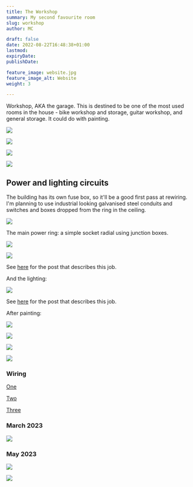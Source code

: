 ```yaml
---
title: The Workshop
summary: My second favourite room
slug: workshop
author: MC

draft: false
date: 2022-08-22T16:48:38+01:00
lastmod: 
expiryDate: 
publishDate: 

feature_image: website.jpg
feature_image_alt: Website
weight: 3

---
```


Workshop, AKA the garage.  This is destined to be one of the most used rooms in the house - bike workshop and storage, guitar workshop, and general storage. It could do with painting.

![](/images/9409.jpeg)

![](/images/9445.jpeg)

![](/images/9446.jpeg)

![](/images/9447.jpeg)

## Power and lighting circuits
The building has its own fuse box, so it'll be a good first pass at rewiring. I'm planning to use industrial looking galvanised steel conduits and switches and boxes dropped from the ring in the ceiling.

![](/images/2001.jpeg)




The main power ring: a simple socket radial using junction boxes.

![](/images/workshop-powerring.png)

![](/images/9511.jpeg)

See [here](/posts/2022/oct-2022/power-socket) for the post that describes this job.

And the lighting:

![](/images/workshop-lightingring.png)


See [here](/posts/nov-2022/workshop-lights) for the post that describes this job.


After painting:

![](/images/9568.jpeg)

![](/images/9569.jpeg)

![](/images/9568.jpeg)

![](/images/9569.jpeg)


### Wiring

[One](/posts/2022/dec-2022/workshopwiring-1)

[Two](/posts/2022/dec-2022/workshopwiring-2)

[Three](/posts/2023/jan-2023/workshopwiring-3)

### March 2023

![](/images/9870.jpeg)

### May 2023

![](/images/0025.jpeg)

![](/images/0024.jpeg)